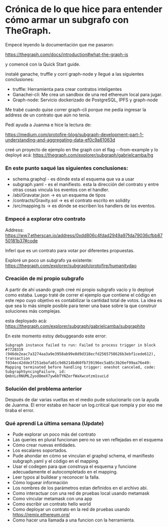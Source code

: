 # Crónica de lo que hice para entender cómo armar un subgrafo con TheGraph.

Empecé leyendo la documentación que me pasaron:

https://thegraph.com/docs/introduction#what-the-graph-is

y comencé con la Quick Start guide.

instalé ganache, truffle y corrí graph-node y llegué a las siguientes conclusiones:

- truffle: Herramienta para crear contratos inteligentes
- Ganachei-cli: Me crea un sandbox de una red ethereum local para jugar.
- Graph-node: Servicio dockerizado de PostgreSQL, IPFS y graph-node

Me trabé cuando quise correr graph-cli porque me pedía ingresar la address de un contrato que aún no tenía.

Pedí ayuda a Juanma e hice la lectura de:

https://medium.com/protofire-blog/subgraph-development-part-1-understanding-and-aggregating-data-ef0c9a61063d

creé un proyecto de ejemplo en the graph con el flag --from-example y lo deployé acá:
https://thegraph.com/explorer/subgraph/gabrielcamba/hg
 
### En este punto saqué las siguientes conclusiones:

- schema.graphql - es dónde esta el esquema que va a usar
- subgraph.yaml - es el manifiesto. esta la dirección del contrato y entre otras cosas vincula los eventos con el handler.
- /abi/Gravatar.json -> es un esquema de tipos
- /contracts/Gravity.sol -> es el contrato escrito en solidity
- /src/mapping.ts -> es dónde se escriben los handlers de los eventos.

### Empecé a explorar otro contrato

Address: 
https://ww7.etherscan.io/address/0xdd806c4fdad2949a97fda79036cfbb8750181b37#code 

Inferí que es un contrato para votar por diferentes propuestas.

Exploré un poco un subgrafo ya existente:
https://thegraph.com/explorer/subgraph/protofire/humanitydao

### Creación de mi propio subgrafo

A partir de ahí usando graph creé mi propio subgrafo vacío y lo deployé como estaba.
Luego traté de correr el ejemplo que contiene el código en este repo cuyo objetivo es contabilizar la cantidad total de votos.
La idea es que sea lo más simple posible para tener una base sobre la que construir soluciones más complejas.

esta deployado acá: https://thegraph.com/explorer/subgraph/gabrielcamba/subgraphito

En este momento estoy debuggeando este error:
```
Subgraph instance failed to run: Failed to process trigger in block #7728319 (946de2eac7a3274aa3a9e3958ab99e8d9d318ecfd2565758626b3ebf1cede612), transaction f034ec42dde3f251ebafa01c9d6214bd60fb739196ec5a85c3b26ef99aa76e49: Mapping terminated before handling trigger: oneshot canceled, code: SubgraphSyncingFailure, id: QmbnLcRNUMLZyod8meX7yw6bTYNZerfWaXwcotzm1sucLd
```
### Solución del problema anterior

Después de dar varias vueltas en el medio pude solucionarlo con la ayuda de Juanma. El error estaba en hacer un log.critical que rompía y por eso me tiraba el error.

### Qué aprendí La última semana (Update)

- Pude explorar un poco más del contrato
- Las queries en plural funcionan pero no se ven reflejadas en el esquema
- Cómo crear nuevas entidades.
- Los escalares soportados.
- Pude ahondar en cómo se vinculan el graphql schema, el manifiesto subgraph.yaml y el código en el mapping.
- Usar el codegen para que construya el esquema y funcione adecuadamente el autocompletado en el mapping.
- Leer typos al buildear y reconocer la falla.
- Cómo loguear información
- Los nombres de los parámetros estan definidos en el archivo abi.
- Como interactuar con una red de pruebas local usando metamask
- Como vincular metamask con una app
- Como escribir un contrato hello world
- Como deployar un contrato en la red de pruebas usando https://remix.ethereum.org/
- Como hacer una llamada a una funcion con la herramienta.



